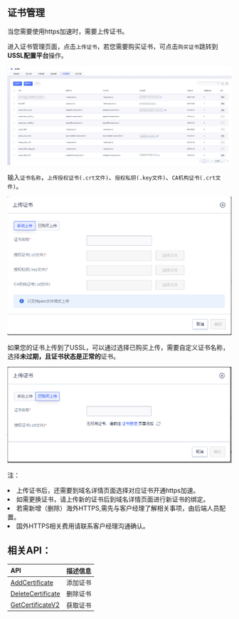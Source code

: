 ## 证书管理

当您需要使用https加速时，需要上传证书。

进入证书管理页面，点击<code>上传证书</code>，若您需要购买证书，可点击<code>购买证书</code>跳转到<strong>USSL配置平台</strong>操作。

![2022-UCDN证书管理列表](/images/2022-UCDN证书管理列表.png)

输入<code>证书名称</code>，<code>上传授权证书(.crt文件)</code>、<code>授权私钥(.key文件)</code>、<code>CA机构证书(.crt文件)</code>。

![2022-UCDN证书上传-1](/images/2022-UCDN证书上传-1.png)

如果您的证书上传到了USSL，可以通过选择已购买上传，需要自定义证书名称，选择<strong>未过期，且证书状态是正常的</strong>证书。

![2022-UCDN证书上传-2](/images/2022-UCDN证书上传-2.png)

注：

<li /> 上传证书后，还需要到域名详情页面选择对应证书开通https加速。

<li /> 如需更换证书，请上传新的证书后到域名详情页面进行新证书的绑定。

<li /> 若需新增（删除）海外HTTPS,需先与客户经理了解相关事项，由后端人员配置。
 
<li /> 国外HTTPS相关费用请联系客户经理沟通确认。

## 相关API：

| API | 描述信息 |
|:---|:---|
|[AddCertificate](https://docs.ucloud.cn/api/ucdn-api/add_certificate)|添加证书|
|[DeleteCertificate](https://docs.ucloud.cn/api/ucdn-api/delete_certificate)|删除证书|
|[GetCertificateV2](https://docs.ucloud.cn/api/ucdn-api/get_certificate_v2)|获取证书|
